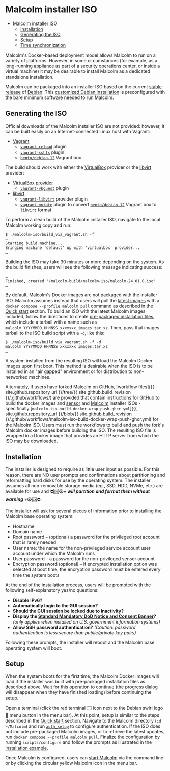 # <a name="ISO"></a>Malcolm installer ISO

* [Malcolm installer ISO](#ISO)
    - [Installation](#ISOInstallation)
    - [Generating the ISO](#ISOBuild)
    - [Setup](#ISOSetup)
    - [Time synchronization](time-sync.md#ConfigTime)

Malcolm's Docker-based deployment model allows Malcolm to run on a variety of platforms. However, in some circumstances (for example, as a long-running appliance as part of a security operations center, or inside a virtual machine) it may be desirable to install Malcolm as a dedicated standalone installation.

Malcolm can be packaged into an installer ISO based on the current [stable release](https://wiki.debian.org/DebianStable) of [Debian](https://www.debian.org/). This [customized Debian installation](https://wiki.debian.org/DebianLive) is preconfigured with the bare minimum software needed to run Malcolm.

## <a name="ISOBuild"></a>Generating the ISO

Official downloads of the Malcolm installer ISO are not provided: however, it can be built easily on an Internet-connected Linux host with Vagrant:

* [Vagrant](https://www.vagrantup.com/)
    - [`vagrant-reload`](https://github.com/aidanns/vagrant-reload) plugin
    - [`vagrant-sshfs`](https://github.com/dustymabe/vagrant-sshfs) plugin
    - [`bento/debian-12`](https://app.vagrantup.com/bento/boxes/debian-12) Vagrant box

The build should work with either the [VirtualBox](https://www.virtualbox.org/) provider or the [libvirt](https://libvirt.org/) provider:

* [VirtualBox](https://www.virtualbox.org/) [provider](https://www.vagrantup.com/docs/providers/virtualbox)
    - [`vagrant-vbguest`](https://github.com/dotless-de/vagrant-vbguest) plugin
* [libvirt](https://libvirt.org/) 
    - [`vagrant-libvirt`](https://github.com/vagrant-libvirt/vagrant-libvirt) provider plugin
    - [`vagrant-mutate`](https://github.com/sciurus/vagrant-mutate) plugin to convert [`bento/debian-12`](https://app.vagrantup.com/bento/boxes/debian-12) Vagrant box to `libvirt` format

To perform a clean build of the Malcolm installer ISO, navigate to the local Malcolm working copy and run:

```
$ ./malcolm-iso/build_via_vagrant.sh -f
…
Starting build machine...
Bringing machine 'default' up with 'virtualbox' provider...
…
```

Building the ISO may take 30 minutes or more depending on the system. As the build finishes, users will see the following message indicating success:

```
…
Finished, created "/malcolm-build/malcolm-iso/malcolm-24.01.0.iso"
…
```

By default, Malcolm's Docker images are not packaged with the installer ISO. Malcolm assumes instead that users will pull the [latest images](https://github.com/orgs/idaholab/packages?repo_name=Malcolm) with a `docker compose --profile malcolm pull` command as described in the [Quick start](quickstart.md#QuickStart) section. To build an ISO with the latest Malcolm images included, follow the directions to create [pre-packaged installation files](development.md#Packager), which include a tarball with a name such as `malcolm_YYYYMMDD_HHNNSS_xxxxxxx_images.tar.xz`. Then, pass that images tarball to the ISO build script with a `-d`, like this:

```
$ ./malcolm-iso/build_via_vagrant.sh -f -d malcolm_YYYYMMDD_HHNNSS_xxxxxxx_images.tar.xz
…
```

A system installed from the resulting ISO will load the Malcolm Docker images upon first boot. This method is desirable when the ISO is to be installed in an "air gapped" environment or for distribution to non-networked machines.

Alternately, if users have forked Malcolm on GitHub, [workflow files]({{ site.github.repository_url }}/tree/{{ site.github.build_revision }}/.github/workflows/) are provided that contain instructions for GitHub to build the docker images and [sensor](live-analysis.md#Hedgehog) and [Malcolm](#ISO) installer ISOs - specifically [`malcolm-iso-build-docker-wrap-push-ghcr.yml`]({{ site.github.repository_url }}/blob/{{ site.github.build_revision }}/.github/workflows/malcolm-iso-build-docker-wrap-push-ghcr.yml) for the Malcolm ISO. Users must run the workflows to build and push the fork's Malcolm docker images before building the ISO. The resulting ISO file is wrapped in a Docker image that provides an HTTP server from which the ISO may be downloaded.

## <a name="ISOInstallation"></a>Installation

The installer is designed to require as little user input as possible. For this reason, there are NO user prompts and confirmations about partitioning and reformatting hard disks for use by the operating system. The  installer assumes all non-removable storage media (eg., SSD, HDD, NVMe, etc.) are available for use and ⛔🆘😭💀 ***will partition and format them without warning*** 💀😭🆘⛔.

The installer will ask for several pieces of information prior to installing the Malcolm base operating system:

* Hostname
* Domain name
* Root password – (optional) a password for the privileged root account that is rarely needed
* User name: the name for the non-privileged service account user account under which the Malcolm runs
* User password – a password for the non-privileged sensor account
* Encryption password (optional) – if encrypted installation option was selected at boot time, the encryption password must be entered every time the system boots

At the end of the installation process, users will be prompted with the following self-explanatory yes/no questions:

* **Disable IPv6?**
* **Automatically login to the GUI session?**
* **Should the GUI session be locked due to inactivity?**
* **Display the [Standard Mandatory DoD Notice and Consent Banner](https://www.stigviewer.com/stig/application_security_and_development/2018-12-24/finding/V-69349)?** *(only applies when installed on U.S. government information systems)*
* **Allow SSH password authentication?** *(Caution: password authentication is less secure than public/private key pairs)*

Following these prompts, the installer will reboot and the Malcolm base operating system will boot.

## <a name="ISOSetup"></a>Setup

When the system boots for the first time, the Malcolm Docker images will load if the installer was built with pre-packaged installation files as described above. Wait for this operation to continue (the progress dialog will disappear when they have finished loading) before continuing the setup.

Open a terminal (click the red terminal 🗔 icon next to the Debian swirl logo 🍥 menu button in the menu bar). At this point, setup is similar to the steps described in the [Quick start](quickstart.md#QuickStart) section. Navigate to the Malcolm directory (`cd ~/Malcolm`) and run [`auth_setup`](authsetup.md#AuthSetup) to configure authentication. If the ISO does not include pre-packaged Malcolm images, or to retrieve the latest updates, run `docker compose --profile malcolm pull`. Finalize the configuration by running `scripts/configure` and follow the prompts as illustrated in the [installation example](malcolm-hedgehog-e2e-iso-install.md#MalcolmConfig).

Once Malcolm is configured, users can [start Malcolm](running.md#Starting) via the command line or by clicking the circular yellow Malcolm icon in the menu bar.